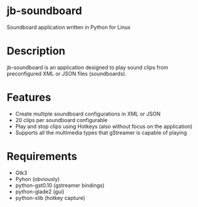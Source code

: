jb-soundboard
=============
Soundboard application written in Python for Linux

Description
=========
jb-soundboard is an application designed to play sound clips from
preconfigured XML or JSON files (soundboards).

Features
=========
- Create multiple soundboard configurations in XML or JSON
- 20 clips per soundboard configurable
- Play and stop clips using Hotkeys (also without focus on the application)
- Supports all the multimedia types that gStreamer is capable of playing

Requirements
============
- Gtk3
- Pyhon (obviously)
- python-gst0.10 (gstreamer bindings)
- python-glade2 (gui)
- python-xlib (hotkey capture)
